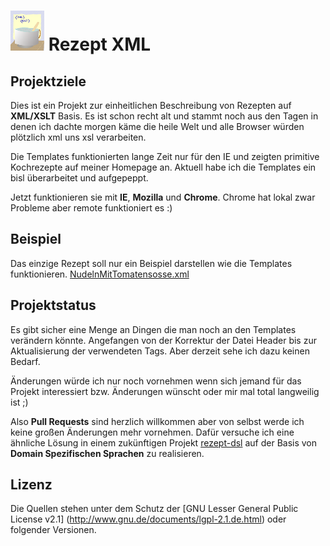 ![logo](https://raw.githubusercontent.com/FunThomas424242/rezept-xml/gh-pages/rezepte/src/rezeptxml-64x64.png "Rezept XML") Rezept XML
====================================================================

Projektziele
------------
Dies ist ein Projekt zur einheitlichen Beschreibung von Rezepten auf **XML/XSLT** Basis.
Es ist schon recht alt und stammt noch aus den Tagen in denen ich dachte 
morgen käme die heile Welt und alle Browser würden plötzlich xml uns xsl verarbeiten.

Die Templates funktionierten lange Zeit nur für den IE und zeigten primitive
Kochrezepte auf meiner Homepage an. Aktuell habe ich die Templates ein bisl 
überarbeitet und aufgepeppt. 

Jetzt funktionieren sie mit **IE**, **Mozilla** und **Chrome**. 
Chrome hat lokal zwar Probleme aber remote funktioniert es :)

Beispiel
--------
Das einzige Rezept soll nur ein Beispiel darstellen wie die Templates funktionieren.
[NudelnMitTomatensosse.xml](http://funthomas424242.github.com/rezept-xml/rezepte/NudelnMitTomatensosse.xml)

Projektstatus
-------------
Es gibt sicher eine Menge an Dingen die man noch an den Templates 
verändern könnte. Angefangen von der Korrektur der Datei Header bis zur 
Aktualisierung der verwendeten Tags. Aber derzeit sehe ich dazu keinen Bedarf.

Änderungen würde ich nur noch vornehmen wenn sich jemand für das Projekt 
interessiert bzw. Änderungen wünscht oder mir mal total langweilig ist ;)

Also **Pull Requests** sind herzlich willkommen aber von selbst werde ich keine
großen Änderungen mehr vornehmen. Dafür versuche ich eine ähnliche Lösung 
in einem zukünftigen Projekt 
[rezept-dsl](https://github.com/FunThomas424242/rezept-dsl) auf der Basis 
von **Domain Spezifischen Sprachen** zu realisieren. 

Lizenz
------
Die Quellen stehen unter dem Schutz der 
[GNU Lesser General Public License v2.1]
(http://www.gnu.de/documents/lgpl-2.1.de.html) oder folgender Versionen. 

